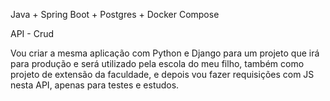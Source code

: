 Java + Spring Boot + Postgres + Docker Compose

API - Crud

Vou criar a mesma aplicação com Python e Django para um projeto que irá para produção e será utilizado pela escola do meu filho, também como projeto de extensão da faculdade, e depois vou fazer requisições com JS nesta API, apenas para testes e estudos.

